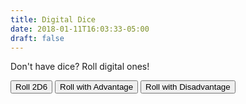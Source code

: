 ```yaml
---
title: Digital Dice
date: 2018-01-11T16:03:33-05:00
draft: false
---
```


Don't have dice? Roll digital ones!

<div class="callout padding-top-large padding-bottom-large text-center">
	<div class="margin-bottom-small">
		<button class="btn" data-roll="2d6">Roll 2D6</button>
		<button class="btn btn-secondary" data-roll="advantage">Roll with Advantage</button>
		<button class="btn btn-tertiary" data-roll="disadvantage">Roll with Disadvantage</button>
	</div>
	<div class="text-large"><strong id="result" aria-live="polite">&nbsp;</strong></div>
	<div id="breakdown">&nbsp;</div>
</div>

<script>
		//
		// Variables
		//

		// Elements in the UI
		let result = document.querySelector('#result');
		let id = document.querySelector('#breakdown');
		let d6 = [1, 2, 3, 4, 5, 6];

		// Placeholder for die rolls
		let rolls;


		//
		// Methods
		//

		/**
		 * Randomly shuffle an array
		 * https://stackoverflow.com/a/2450976/1293256
		 * @param  {Array} array The array to shuffle
		 * @return {String}      The first item in the shuffled array
		 */
		function shuffle (array) {

			let currentIndex = array.length;
			let temporaryValue, randomIndex;

			// While there remain elements to shuffle...
			while (0 !== currentIndex) {
				// Pick a remaining element...
				randomIndex = Math.floor(Math.random() * currentIndex);
				currentIndex -= 1;

				// And swap it with the current element.
				temporaryValue = array[currentIndex];
				array[currentIndex] = array[randomIndex];
				array[randomIndex] = temporaryValue;
			}

			return array;

		}

		/**
		 * Add the dice together
		 * @param {String} type The roll type
		 */
		function add (type) {
			rolls.sort();
			if (type === 'advantage') { rolls.shift(); }
			if (type === 'disadvantage') { rolls.pop(); }
			let total = rolls[0] + rolls[1];
			let result = 'Partial Success';
			if (total < 7) { result = 'Failure'; }
			if (total > 9) { result = 'Success'; }
			return `${total} - ${result}`;
		}

		/**
		 * Roll the dice
		 * @param {Integer} count How many rolls to do
		 */
		function roll (count) {
			for (let i = 0; i < count; i++) {
				shuffle(d6);
				rolls.push(d6[0]);
			}
		}

		/**
		 * Handle click events
		 * @param  {Event} event The event object
		 */
		function clickHandler (event) {

			// Only run on [data-roll] elements
			let d = event.target.getAttribute('data-roll');
			if (!d) return;

			// Clear the rolls array
			rolls = [];

			// Roll the dice
			roll(d === '2d6' ? 2 : 3);

			// Render the result in the UI
			breakdown.textContent = `[${rolls.join(', ')}]`;
			result.textContent = add(d);

		}


		//
		// Event Listeners
		//

		// Shuffle the dice numbers on load
		shuffle(d6);

		// Listen for clicks in the DOM
		document.addEventListener('click', clickHandler);
	</script>
</script>